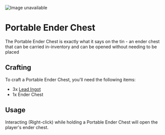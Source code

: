 ![Image unavailable](https://i.imgur.com/I0JAWMp.png)

# Portable Ender Chest
The Portable Ender Chest is exactly what it says on the tin - an ender chest that can be carried in-inventory and can be opened without needing to be placed

## Crafting
To craft a Portable Ender Chest, you'll need the following items:
* 3x [Lead Ingot](Lead-Ingot)
* 1x Ender Chest

## Usage
Interacting (Right-click) while holding a Portable Ender Chest will open the player's ender chest.
